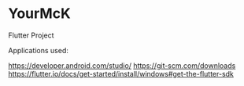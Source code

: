 # YourMcK
Flutter Project





Applications used:






https://developer.android.com/studio/
https://git-scm.com/downloads
https://flutter.io/docs/get-started/install/windows#get-the-flutter-sdk

